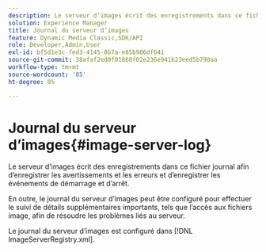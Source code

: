 ```yaml
---
description: Le serveur d’images écrit des enregistrements dans ce fichier journal afin d’enregistrer les avertissements et les erreurs et d’enregistrer les événements de démarrage et d’arrêt.
solution: Experience Manager
title: Journal du serveur d’images
feature: Dynamic Media Classic,SDK/API
role: Developer,Admin,User
exl-id: bf5d1e3c-fed3-4145-8b7a-e85b986df641
source-git-commit: 38afaf2ed0f01868f02e236e941b23eed5b790aa
workflow-type: tm+mt
source-wordcount: '85'
ht-degree: 0%

---
```


# Journal du serveur d’images{#image-server-log}

Le serveur d’images écrit des enregistrements dans ce fichier journal afin d’enregistrer les avertissements et les erreurs et d’enregistrer les événements de démarrage et d’arrêt.

En outre, le journal du serveur d’images peut être configuré pour effectuer le suivi de détails supplémentaires importants, tels que l’accès aux fichiers image, afin de résoudre les problèmes liés au serveur.

Le journal du serveur d’images est configuré dans [!DNL ImageServerRegistry.xml].
